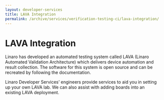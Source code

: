 ```yaml
---
layout: developer-services
title: LAVA Integration
permalink: /archive/services/verification-testing-ci/lava-integration/
---
```

# LAVA Integration

Linaro has developed an automated testing system called LAVA (Linaro Automated Validation Architecture) which delivers device automation and result collection. The software for this system is open source and can be recreated by following the documentation. 

Linaro Developer Services’ engineers provide services to aid you in setting up your own LAVA lab. We can also assist with adding boards into an existing LAVA deployment. 
